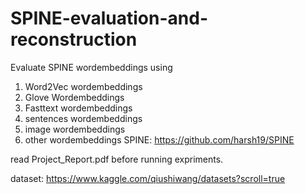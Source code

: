 # SPINE-evaluation-and-reconstruction
Evaluate SPINE wordembeddings using 
1. Word2Vec wordembeddings
2. Glove Wordembeddings
3. Fasttext wordembeddings
4. sentences wordembeddings
5. image wordembeddings
6. other wordembeddings
SPINE: https://github.com/harsh19/SPINE

read Project_Report.pdf before running expriments.

dataset: https://www.kaggle.com/qiushiwang/datasets?scroll=true
